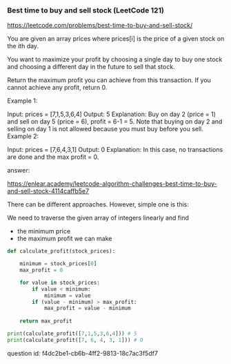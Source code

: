 ### Best time to buy and sell stock (LeetCode 121)

https://leetcode.com/problems/best-time-to-buy-and-sell-stock/

You are given an array prices where prices[i] is the price of a given stock on the ith day.

You want to maximize your profit by choosing a single day to buy one stock and choosing a different day in the future to sell that stock.

Return the maximum profit you can achieve from this transaction. If you cannot achieve any profit, return 0.

Example 1:

Input: prices = [7,1,5,3,6,4]
Output: 5
Explanation: Buy on day 2 (price = 1) and sell on day 5 (price = 6), profit = 6-1 = 5.
Note that buying on day 2 and selling on day 1 is not allowed because you must buy before you sell.
Example 2:

Input: prices = [7,6,4,3,1]
Output: 0
Explanation: In this case, no transactions are done and the max profit = 0.

answer:

https://enlear.academy/leetcode-algorithm-challenges-best-time-to-buy-and-sell-stock-4114caffb5e7

There can be different approaches. However, simple one is this:

We need to traverse the given array of integers linearly and find
- the minimum price
- the maximum profit we can make

```python
def calculate_profit(stock_prices):

    minimum = stock_prices[0]
    max_profit = 0

    for value in stock_prices:
        if value < minimum:
            minimum = value
        if (value - minimum) > max_profit:
            max_profit = value - minimum
        
    return max_profit

print(calculate_profit([7,1,5,3,6,4])) # 5
print(calculate_profit([7, 6, 4, 3, 1])) # 0
```

question id: f4dc2be1-cb6b-4ff2-9813-18c7ac3f5df7